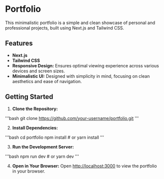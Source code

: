 # Portfolio

This minimalistic portfolio is a simple and clean showcase of personal and professional projects, built using Next.js and Tailwind CSS.

## Features

- **Next.js**
- **Tailwind CSS**
- **Responsive Design:** Ensures optimal viewing experience across various devices and screen sizes.
- **Minimalistic UI:** Designed with simplicity in mind, focusing on clean aesthetics and ease of navigation.

## Getting Started

1. **Clone the Repository:**

'''bash
git clone https://github.com/your-username/portfolio.git
'''

2. **Install Dependencies:**

'''bash
cd portfolio
npm install # or yarn install
'''

3. **Run the Development Server:**

'''bash
npm run dev # or yarn dev
'''

4. **Open in Your Browser:**
Open [http://localhost:3000](http://localhost:3000) to view the portfolio in your browser.
